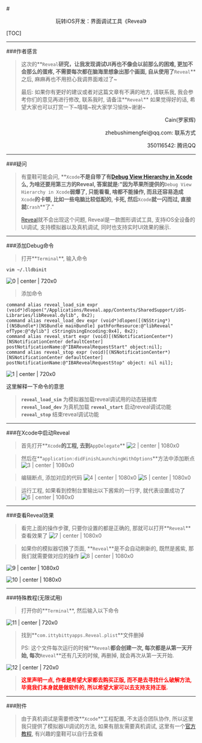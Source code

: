#<center>玩转iOS开发：界面调试工具《Reveal》</center>



[TOC]

---

###作者感言
>这次的**`Reveal`**研究，让我发现调试UI再也不像会以前那么的困难, 更加不会那么的蛋疼, 不需要每次都在脑海里想象出那个画面, 自从使用了**`Reveal`**之后, 麻麻再也不用担心我调界面难过了~
>
>最后:
>如果你有更好的建议或者对这篇文章有不满的地方, 请联系我, 我会参考你们的意见再进行修改, 联系我时, 请备注**`Reveal`** 如果觉得好的话, 希望大家也可以打赏一下~嘻嘻~祝大家学习愉快~谢谢~
>

<p align="right">Cain(罗家辉)</p>
<p align="right">zhebushimengfei@qq.com: 联系方式</p>
<p align="right">350116542: 腾讯QQ</p>

---
###疑问
> 有童鞋可能会问, **`Xcode`**不是自带了有[Debug View Hierarchy in Xcode](https://developer.apple.com/library/ios/recipes/xcode_help-debugger/using_view_debugger/using_view_debugger.html)么, 为啥还要用第三方的Reveal, 答案就是:"因为苹果所提供的**`Debug View Hierarchy in Xcode`**弱爆了, 只能看看, 啥都不能操作, 而且还容易造成**`Xcode`**的卡顿, 比如一些电脑比较低配的, 卡死, 然后**`Xcode`**就一闪而过, 直接就**`Crash`**了."
>
> [Reveal](http://revealapp.com)就不会出现这个问题, Reveal是一款图形调试工具, 支持iOS全设备的UI调试, 支持模拟器以及真机调试, 同时也支持实时UI效果的展示.

---
###添加Debug命令

> 打开**`Terminal`**, 输入命令

```vim
vim ~/.lldbinit 
```
![0 | center | 720x0](./0.png)

> 添加命令
```vim
command alias reveal_load_sim expr (void*)dlopen("/Applications/Reveal.app/Contents/SharedSupport/iOS-Libraries/libReveal.dylib", 0x2);  
command alias reveal_load_dev expr (void*)dlopen([(NSString*)[(NSBundle*)[NSBundle mainBundle] pathForResource:@"libReveal" ofType:@"dylib"] cStringUsingEncoding:0x4], 0x2);  
command alias reveal_start expr (void)[(NSNotificationCenter*)[NSNotificationCenter defaultCenter] postNotificationName:@"IBARevealRequestStart" object:nil];  
command alias reveal_stop expr (void)[(NSNotificationCenter*)[NSNotificationCenter defaultCenter] postNotificationName:@"IBARevealRequestStop" object: nil nil]; 
```

![1 | center | 720x0](./1.png)


这里解释一下命令的意思
> **`reveal_load_sim`** 为模拟器加载reveal调试用的动态链接库
> **`reveal_load_dev`** 为真机加载
> **`reveal_start`**       启动reveal调试功能
> **`reveal_stop`**         结束reveal调试功能

---
###在Xcode中启动Reveal

> 首先打开**`Xcode`**的工程, 去到**`AppDelegate`**
> ![2 | center | 1080x0](./2.png)


> 然后在**`application:didFinishLaunchingWithOptions`**方法中添加断点
> ![3 | center | 1080x0](./3.png)


> 编辑断点, 添加对应的代码
> ![4 | center | 1080x0](./4.png)
> ![5 | center | 1080x0](./5.png)


> 运行工程, 如果看到控制台里输出以下酱紫的一行字, 就代表设置成功了
> ![6 | center | 1080x0](./6.png)

---
###查看Reveal效果
> 看完上面的操作步骤, 只要你设置的都是正确的, 那就可以打开**`Reveal`**查看效果了
> ![7 | center | 1080x0](./7.png)


> 如果你的模拟器切换了页面, **`Reveal`**是不会自动刷新的, 既然是酱紫, 那我们就需要做对应的操作
> ![8 | center | 1080x0](./8.png)

![9 | center | 1080x0](./9.png)

![10 | center | 1080x0](./10.png)

---
###特殊教程(无限试用)

> 打开你的**`Terminal`**, 然后输入以下命令

![11 | center | 720x0](./11.png)

> 找到**`com.ittybittyapps.Reveal.plist`**文件删掉
>
> PS: 这个文件每次运行的时候**`Reveal`**都会创建一次, 每次都是从第一天开始, 每次**`Reveal`**还有几天的时候, 再删掉, 就会再次从第一天开始.

![12 | center | 720x0](./12.png)

> **<font color=red>这里声明一点, 作者是希望大家都去购买正版, 而不是去寻找什么破解方法, 毕竟我们本身就是做软件的, 所以希望大家可以去支持支持正版.</font>**

---
###附件
> 由于真机调试是需要修改**`Xcode`**工程配置, 不太适合团队协作, 所以这里我只提供了模拟器UI调试的方法, 如果有朋友需要真机调试, 这里有一个[官方教程](http://support.revealapp.com/kb/getting-started/integrating-reveal-add-reveal-to-your-xcode-project), 有兴趣的童鞋可以自行去查看

